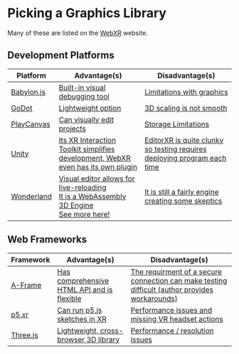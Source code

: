 # Picking a Graphics Library

Many of these are listed on the [WebXR](https://immersiveweb.dev/) website.

## Development Platforms
| Platform                                                                                     | Advantage(s)          | Disadvantage(s) |
|----------------------------------------------------------------------------------------------|-----------------------|-----------------|
| [Babylon.js](https://doc.babylonjs.com/divingDeeper/webXR/introToWebXR)                      | [Built-in visual debugging tool](https://doc.babylonjs.com/toolsAndResources/tools/inspector)| [Limitations with graphics](https://forum.babylonjs.com/t/is-babylon-js-for-me/24502)|
| [GoDot](https://docs.godotengine.org/en/stable/classes/class_webxrinterface.html)            | [Lightweight option](https://www.quora.com/What-kind-of-advantages-does-the-Godot-engine-have-over-other-game-engines)| [3D scaling is not smooth](https://www.quora.com/Is-Godot-better-than-Unity-for-developing-a-game-What-are-the-pros-and-cons)|
| [PlayCanvas](https://developer.playcanvas.com/en/user-manual/xr/using-webxr/)                | [Can visually edit projects](https://developer.playcanvas.com/en/user-manual/introduction/)| [Storage Limitations](https://forum.playcanvas.com/t/you-are-great-but-the-storage-is-too-small/10508)|
| [Unity](https://de-panther.github.io/unity-webxr-export/Documentation/Getting-Started.html)  | [Its XR Interaction Toolkit simplifies development, WebXR even has its own plugin](https://creatxr.com/start-your-game-engine-unity-vs-unreal-for-xr-development/)| [EditorXR is quite clunky so testing requires deploying program each time ](https://creatxr.com/start-your-game-engine-unity-vs-unreal-for-xr-development/)|
| [Wonderland](https://wonderlandengine.com/about/what-is-wle/)                                | [Visual editor allows for live-reloading](https://wonderlandengine.com/about/what-is-wle/#develop-more-rapidly-iterate-faster-flow) <br/> [It is a WebAssembly 3D Engine](https://wonderlandengine.com/about/optimizations/#webassembly) <br/> [See more here!](https://wonderlandengine.com/news/5-benefits-of-webxr/)| [It is still a fairly engine creating some skeptics](https://www.reddit.com/r/WebVR/comments/jopip7/wonderland_engine_webxr_focused_game_engine/)|

## Web Frameworks
| Framework                                                                                    | Advantage(s) | Disadvantage(s) |
|----------------------------------------------------------------------------------------------|--------------|-----------------|
| [A-Frame](https://aframe.io/docs/1.3.0/components/webxr.html#sidebar)                        | [Has comprehensive HTML API and is flexible](https://medium.com/hexavara-tech/how-i-built-webxr-using-a-frame-preact-snowpack-6cee19c72d81)| [The requirment of a secure connection can make testing difficult (author provides workarounds)](https://medium.com/samsung-internet-dev/making-an-ar-game-with-aframe-529e03ae90cb)|
| [p5.xr](https://p5xr.org/#/?id=getting-started)                                              | [Can run p5.js sketches in XR](https://github.com/stalgiag/p5.xr)| [Performance issues and missing VR headset actions](https://medium.com/processing-foundation/improving-the-p5-xr-library-through-artistic-examples-13d35557ff)|
| [Three.js](https://threejs.org/docs/)                                                        | [Lightweight, cross-browser 3D library](https://github.com/mrdoob/three.js/blob/dev/README.md)| [Performance / resolution issues](https://discourse.threejs.org/t/webxr-quality-problems/24603)|